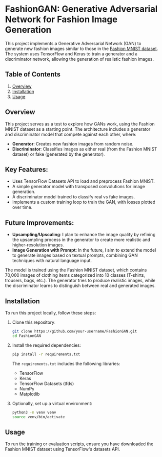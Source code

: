 # FashionGAN: Generative Adversarial Network for Fashion Image Generation

This project implements a Generative Adversarial Network (GAN) to generate new fashion images similar to those in the [Fashion MNIST dataset](https://www.tensorflow.org/datasets/catalog/fashion_mnist). The system uses TensorFlow and Keras to train a generator and a discriminator network, allowing the generation of realistic fashion images.

## Table of Contents

1. [Overview](#overview)
2. [Installation](#installation)
3. [Usage](#usage)

## Overview

This project serves as a test to explore how GANs work, using the Fashion MNIST dataset as a starting point. The architecture includes a generator and discriminator model that compete against each other, where:

- **Generator**: Creates new fashion images from random noise.
- **Discriminator**: Classifies images as either real (from the Fashion MNIST dataset) or fake (generated by the generator).

## Key Features:

- Uses TensorFlow Datasets API to load and preprocess Fashion MNIST.
- A simple generator model with transposed convolutions for image generation.
- A discriminator model trained to classify real vs fake images.
- Implements a custom training loop to train the GAN, with losses plotted over time.

## Future Improvements:

- **Upsampling/Upscaling**: I plan to enhance the image quality by refining the upsampling process in the generator to create more realistic and higher-resolution images.
- **Image Generation with Prompt**: In the future, I aim to extend the model to generate images based on textual prompts, combining GAN techniques with natural language input.

The model is trained using the Fashion MNIST dataset, which contains 70,000 images of clothing items categorized into 10 classes (T-shirts, trousers, bags, etc.). The generator tries to produce realistic images, while the discriminator learns to distinguish between real and generated images.

## Installation

To run this project locally, follow these steps:

1. Clone this repository:

    ```bash
    git clone https://github.com/your-username/FashionGAN.git
    cd FashionGAN
    ```

2. Install the required dependencies:

    ```bash
    pip install -r requirements.txt
    ```

    The `requirements.txt` includes the following libraries:
    - TensorFlow
    - Keras
    - TensorFlow Datasets (tfds)
    - NumPy
    - Matplotlib

3. Optionally, set up a virtual environment:

    ```bash
    python3 -m venv venv
    source venv/bin/activate
    ```

## Usage

To run the training or evaluation scripts, ensure you have downloaded the Fashion MNIST dataset using TensorFlow's datasets API.
